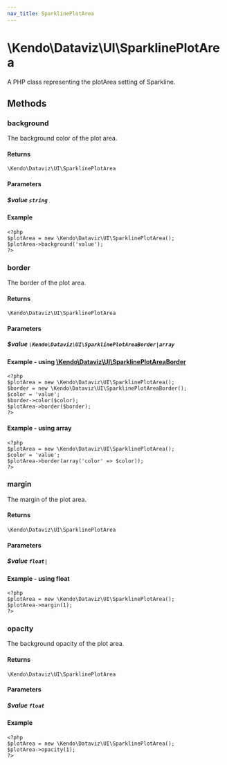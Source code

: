 ```yaml
---
nav_title: SparklinePlotArea
---
```


# \Kendo\Dataviz\UI\SparklinePlotArea

A PHP class representing the plotArea setting of Sparkline.


## Methods

### background
The background color of the plot area.

#### Returns
`\Kendo\Dataviz\UI\SparklinePlotArea`

#### Parameters

##### $value `string`



#### Example 
    <?php
    $plotArea = new \Kendo\Dataviz\UI\SparklinePlotArea();
    $plotArea->background('value');
    ?>

### border

The border of the plot area.

#### Returns
`\Kendo\Dataviz\UI\SparklinePlotArea`

#### Parameters

##### $value `\Kendo\Dataviz\UI\SparklinePlotAreaBorder|array`


#### Example - using [\Kendo\Dataviz\UI\SparklinePlotAreaBorder](/kendo-ui/api/wrappers/php/Kendo/Dataviz/UI/SparklinePlotAreaBorder)
    <?php
    $plotArea = new \Kendo\Dataviz\UI\SparklinePlotArea();
    $border = new \Kendo\Dataviz\UI\SparklinePlotAreaBorder();
    $color = 'value';
    $border->color($color);
    $plotArea->border($border);
    ?>

#### Example - using array

    <?php
    $plotArea = new \Kendo\Dataviz\UI\SparklinePlotArea();
    $color = 'value';
    $plotArea->border(array('color' => $color));
    ?>

### margin
The margin of the plot area.

#### Returns
`\Kendo\Dataviz\UI\SparklinePlotArea`

#### Parameters

##### $value `float|`



#### Example  - using float
    <?php
    $plotArea = new \Kendo\Dataviz\UI\SparklinePlotArea();
    $plotArea->margin(1);
    ?>

### opacity
The background opacity of the plot area.

#### Returns
`\Kendo\Dataviz\UI\SparklinePlotArea`

#### Parameters

##### $value `float`



#### Example 
    <?php
    $plotArea = new \Kendo\Dataviz\UI\SparklinePlotArea();
    $plotArea->opacity(1);
    ?>

